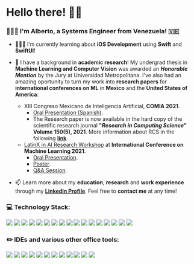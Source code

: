 # Hello there! 👋🏻
### 👨🏻‍🎓 I'm Alberto, a Systems Engineer from Venezuela! 🇻🇪

- 👨🏻‍💻 I’m currently learning about **iOS Development** using **Swift** and **SwiftUI**!
  
- 📄 I have a background in **academic research**! My undergrad thesis in **Machine Learning and Computer Vision** was awarded an **_Honorable Mention_** by the Jury at Universidad Metropolitana. I've also had an amazing oportunity to turn my work into **research papers** for **international conferences on ML** in **Mexico** and the **United States of America**: 
  - XIII Congreso Mexicano de Inteligencia Artificial, **COMIA 2021**. 
    - [Oral Presentation (Spanish)](https://m.facebook.com/SMIA.Mexico/videos/21-4-rob%C3%B3tica-y-reconocimiento-de-patrones-3-moderador-gilberto-ochoa/895246394654159/?_rdr).
    - The Research paper is now available in the hard copy of the scientific research journal **"_Research in Computing Science_" Volume 150(5), 2021**. More information about RCS in the following **[link](https://www.rcs.cic.ipn.mx)**.
  - [LatinX in AI Research Workshop](https://research.latinxinai.org/papers/icml/2021/pdf/paper_12.pdf) at **International Conference on Machine Learning 2021**.
    - [Oral Presentation](https://www.youtube.com/watch?v=nwK7eNK0auc&list=PLFHvi5sdWF5VqqqQvVC5SuBY7ecSgqequ&index=16&ab_channel=LatinXinAI).
    - [Poster](https://research.latinxinai.org/papers/icml/2021/png/poster_12.png).
    - [Q&A Session](https://youtu.be/XhjK9DxFh_Q?t=289).

- 📫 Learn more about my **education**, **research** and **work experience** through my **[LinkedIn Profile](https://www.linkedin.com/in/alberto-landi-corti%C3%B1as-269b8111a/?locale=en_US)**. Feel free to **contact me** at any time!

<!--
### ⚡ About my GitHub:
<a href="https://github.com/anuraghazra/github-readme-stats">
  <img align="top" src="https://github-readme-stats.vercel.app/api?username=AlbertLandi&show_icons=true&count_private=true&hide=stars,issues" />
</a>

<a href="https://github.com/anuraghazra/github-readme-stats">
  <img align="top" src="https://github-readme-stats.vercel.app/api/top-langs/?username=AlbertLandi&layout=compact" />
</a>
-->

### 💻 Technology Stack:
<p align="left"> 
  <img src="https://img.shields.io/badge/Swift-FA7343?style=for-the-badge&logo=swift&logoColor=white" />
  <img src="https://img.shields.io/badge/Python-FFD43B?style=for-the-badge&logo=python&logoColor=blue" />
  <img src="https://img.shields.io/badge/TensorFlow-FF6F00?style=for-the-badge&logo=TensorFlow&logoColor=white" />
  <img src="https://img.shields.io/badge/PyTorch-EE4C2C?style=for-the-badge&logo=PyTorch&logoColor=white" />
  <img src="https://img.shields.io/badge/Numpy-777BB4?style=for-the-badge&logo=numpy&logoColor=white" />
  <img src="https://img.shields.io/badge/Pandas-2C2D72?style=for-the-badge&logo=pandas&logoColor=white" />
  <img src="https://img.shields.io/badge/scikit_learn-F7931E?style=for-the-badge&logo=scikit-learn&logoColor=white" />
  <img src="https://img.shields.io/badge/Keras-D00000?style=for-the-badge&logo=Keras&logoColor=white" />
  <img src="https://img.shields.io/badge/Java-ED8B00?style=for-the-badge&logo=java&logoColor=white" />
  <img src="https://img.shields.io/badge/C-00599C?style=for-the-badge&logo=c&logoColor=white" />
  <img src="https://img.shields.io/badge/C%2B%2B-00599C?style=for-the-badge&logo=c%2B%2B&logoColor=white" />
  <img src="https://img.shields.io/badge/HTML5-E34F26?style=for-the-badge&logo=html5&logoColor=white" />
  <img src="https://img.shields.io/badge/CSS3-1572B6?style=for-the-badge&logo=css3&logoColor=white" />
  <img src="https://img.shields.io/badge/JavaScript-323330?style=for-the-badge&logo=javascript&logoColor=F7DF1E" />
  <img src="https://img.shields.io/badge/MySQL-005C84?style=for-the-badge&logo=mysql&logoColor=white" />
  <img src="https://img.shields.io/badge/GitHub-100000?style=for-the-badge&logo=github&logoColor=white" />
  <img src="https://img.shields.io/badge/LaTeX-47A141?style=for-the-badge&logo=LaTeX&logoColor=white" />
</p>

### ✏️ IDEs and various other office tools:
<p align="left"> 
  <img src="https://img.shields.io/badge/Xcode-007ACC?style=for-the-badge&logo=Xcode&logoColor=white" />
  <img src="https://img.shields.io/badge/Visual_Studio_Code-0078D4?style=for-the-badge&logo=visual%20studio%20code&logoColor=white" />
  <img src="https://img.shields.io/badge/Colab-F9AB00?style=for-the-badge&logo=googlecolab&color=525252" />
  <img src="https://img.shields.io/badge/apache%20netbeans-1B6AC6?style=for-the-badge&logo=apache%20netbeans%20IDE&logoColor=white" />
  <img src="https://img.shields.io/badge/Figma-F24E1E?style=for-the-badge&logo=figma&logoColor=white" />
  <img src="https://img.shields.io/badge/Canva-%2300C4CC.svg?&style=for-the-badge&logo=Canva&logoColor=white" />
  <img src="https://img.shields.io/badge/Overleaf-47A141?style=for-the-badge&logo=Overleaf&logoColor=white" />
  <img src="https://img.shields.io/badge/Microsoft_Office-D83B01?style=for-the-badge&logo=microsoft-office&logoColor=white" />
  <img src="https://img.shields.io/badge/Trello-0052CC?style=for-the-badge&logo=trello&logoColor=white" />
  <img src="https://img.shields.io/badge/Slack-4A154B?style=for-the-badge&logo=slack&logoColor=white" />
  <img src="https://img.shields.io/badge/Google%20Meet-00897B?style=for-the-badge&logo=google-meet&logoColor=white" />
  <img src="https://img.shields.io/badge/Zoom-2D8CFF?style=for-the-badge&logo=zoom&logoColor=white" />
</p>

<!--
### 🖥 OSs:
<p align="left"> 
  <img src="https://img.shields.io/badge/mac%20os-000000?style=for-the-badge&logo=apple&logoColor=white" />
  <img src="https://img.shields.io/badge/iOS-000000?style=for-the-badge&logo=ios&logoColor=white" />
  <img src="https://img.shields.io/badge/Windows-0078D6?style=for-the-badge&logo=windows&logoColor=white" />
  <img src="https://img.shields.io/badge/Ubuntu-E95420?style=for-the-badge&logo=ubuntu&logoColor=white" />
</p>
-->


<!--
**AlbertLandi/AlbertLandi** is a ✨ _special_ ✨ repository because its `README.md` (this file) appears on your GitHub profile.

Here are some ideas to get you started:

- 🔭 I’m currently working on ...
- 🌱 I’m currently learning ...
- 👯 I’m looking to collaborate on ...
- 🤔 I’m looking for help with ...
- 💬 Ask me about ...
- 📫 How to reach me: ...
- 😄 Pronouns: ...
- ⚡ Fun fact: ...
-->
